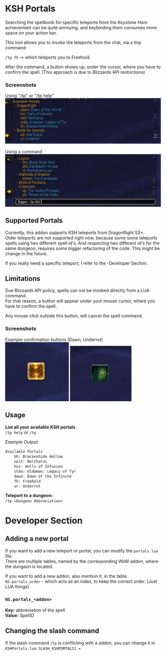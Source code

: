# KSH Portals
Searching the spellbook for specific teleports from the *Keystone Hero* achievement can be 
quite annoying, and keybinding them consumes more space on your action bar.  

This tool allows you to invoke the teleports from the chat, via a tiny command:  

`/tp fh` -> which teleports you to Freehold.  

After the command, a button shows up, under the cursor, where you have to 
confirm the spell. (This approach is due to Blizzards API restrictions)  


### Screenshots
Using "/tp" or "/tp help"  
![Help Preview](screenshots/tp_preview.jpeg)  

Using a command  
![Command Prwview](screenshots/command_preview.jpeg)  


## Supported Portals
Currently, this addon supports KSH teleports from Dragonflight S3+.  
Older teleports are not supported right now, because some some teleports spells 
using two different spell id's. And respecting two different id's for the same 
dungeon, requires some bigger refactoring of the code. This might be change in 
the future.

If you really need a specific teleport, I refer to the -Developer Section.  


## Limitations
Due Blizzards API policy, spells can not be invoked directly from a LUA command.  
For that reason, a button will appear under your mouse cursor, where you have to confirm the spell.  

Any mouse click outside this button, will cancel the spell command.  

### Screenshots
Example confirmation buttons (Dawn, Underrot)  
![Dawn](screenshots/dawn_button.jpeg)  ![Underrot](screenshots/underrot_button.jpeg)


## Usage
**List all your available KSH portals**  
`/tp help` or `/tp`  

*Example Output*
```
Available Portals
    bh: Brackenhide Hollow
    nelt: Neltharus
    hoi: Halls of Infusion
    ulda: Uldaman: Legacy of Tyr
    dawn: Dawn of the Infinite
    fh: Freehold
    ur: Underrot
```

**Teleport to a dungeon:**  
`/tp <Dungeon Abbreviation>`  

# Developer Section
## Adding a new portal
If you want to add a new teleport or portal, you can modify the `portals.lua` file.  
There are multiple tables, named by the corresponding WoW addon, where the dungeon is located.  

If you want to add a new addon, also mention it, in the table `NS.portals_order` - which acts 
as an index, to keep the correct order. (Just LUA things)  

### `NS.portals_<addon>`
**Key:** abbreviation of the spell  
**Value:** SpellID  


## Changing the slash command
If the slash command `/tp` is conflicting with a addon, you can change it in `KSHPortals.lua`: `SLASH_KSHPORTALS1 = `  


